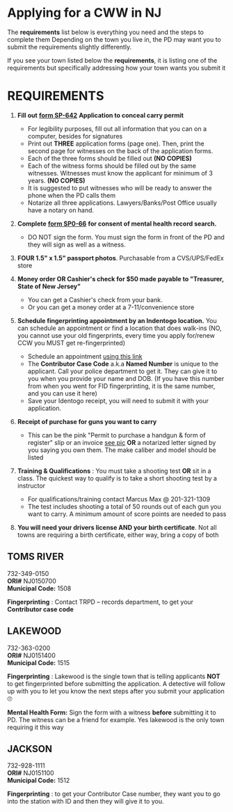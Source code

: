# **Applying for a CWW in NJ**

The **requirements** list below is everything you need and the steps to complete them
Depending on the town you live in, the PD may want you to submit the requirements slightly differently.

If you see your town listed below the **requirements**, it is listing one of the requirements but specifically addressing how your town wants you submit it

# **REQUIREMENTS**

1. **Fill out** [**form SP-642**](https://nj.gov/njsp/firearms/pdf/sp-642.pdf) **Application to conceal carry permit**
    - For legibility purposes, fill out all information that you can on a computer, besides for signatures
    - Print out **THREE** application forms (page one). Then, print the second page for witnesses on the back of the application forms.
    - Each of the three forms should be filled out **(NO COPIES)**
    - Each of the witness forms should be filled out by the same witnesses. Witnesses must know the applicant for minimum of 3 years. **(NO COPIES)**
    - It is suggested to put witnesses who will be ready to answer the phone when the PD calls them
    - Notarize all three applications. Lawyers/Banks/Post Office usually have a notary on hand.

1. **Complete** [**form SP0-66**](https://nj.gov/njsp/info/pdf/firearms/sp-066.pdf) **for consent of mental health record search.**
    - DO NOT sign the form. You must sign the form in front of the PD and they will sign as well as a witness.
1. **FOUR 1.5&quot; x 1.5&quot; passport photos**. Purchasable from a CVS/UPS/FedEx store
1. **Money order OR Cashier&#39;s check for $50 made payable to &quot;Treasurer, State of New Jersey&quot;**
    - You can get a Cashier&#39;s check from your bank.
    - Or you can get a money order at a 7-11/convenience store

1. **Schedule fingerprinting appointment by an Indentogo location.** You can schedule an appointment or find a location that does walk-ins (NO, you cannot use your old fingerprints, every time you apply for/renew CCW you MUST get re-fingerprinted)
   - Schedule an appointment [using this link](https://uenroll.identogo.com/workflows/2f164b)
   - The **Contributor Case Code** a.k.a **Named Number** is unique to the applicant. Call your police department to get it. They can give it to you when you provide your name and DOB. (If you have this number from when you went for FID fingerprinting, it is the same number, and you can use it here)
   - Save your Identogo receipt, you will need to submit it with your application.
1. **Receipt of purchase for guns you want to carry**
   - This can be the pink &quot;Permit to purchase a handgun &amp; form of register&quot; slip or an invoice [see pic](https://drive.google.com/file/d/1H-t_cSyHumFS8V1mAKQHzTIOP0-ZUVOu/view?usp=sharing) **OR** a notarized letter signed by you saying you own them. The make caliber and model should be listed

1. **Training &amp; Qualifications** : You must take a shooting test **OR** sit in a class. The quickest way to qualify is to take a short shooting test by a instructor
   - For qualifications/training contact Marcus Max @ 201-321-1309
   - The test includes shooting a total of 50 rounds out of each gun you want to carry. A minimum amount of score points are needed to pass

1. **You will need your drivers license AND your birth certificate**. Not all towns are requiring a birth certificate, either way, bring a copy of both

## **TOMS RIVER**  
732-349-0150    
**ORI#** NJ0150700  
**Municipal Code:** 1508  

**Fingerprinting** : Contact TRPD – records department, to get your **Contributor case code**  

## **LAKEWOOD**  
732-363-0200  
**ORI#** NJ0151400  
**Municipal Code:** 1515  

**Fingerprinting** : Lakewood is the single town that is telling applicants **NOT** to get fingerprinted before submitting the application. A detective will follow up with you to let you know the next steps after you submit your application 🙄

**Mental Health Form:** Sign the form with a witness **before** submitting it to PD. The witness can be a friend for example. Yes lakewood is the only town requiring it this way

## **JACKSON**  
732-928-1111  
**ORI#** NJ0151100  
**Municipal Code:** 1512  

**Fingerprinting** : to get your Contributor Case number, they want you to go into the station with ID and then they will give it to you.
